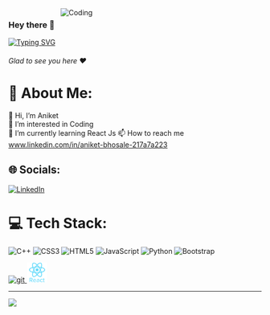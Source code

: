 <img align="right" alt="Coding" width="400" src="https://media.tenor.com/GfSX-u7VGM4AAAAC/coding.gif](https://media.tenor.com/GfSX-u7VGM4AAAAC/coding.gif">

### Hey there :wave:
[![Typing SVG](https://readme-typing-svg.herokuapp.com?color=%2336BCF7&lines=This+is+Aniket+Bhosale)](https://git.io/typing-svg)
###### Glad to see you here :heart:

# 💫 About Me:
👋 Hi, I’m Aniket<br>👀 I’m interested in Coding<br>
🌱 I’m currently learning React Js
 📫 How to reach me www.linkedin.com/in/aniket-bhosale-217a7a223<br>



## 🌐 Socials:
[![LinkedIn](https://img.shields.io/badge/LinkedIn-%230077B5.svg?logo=linkedin&logoColor=white)](https://linkedin.com/in/www.linkedin.com/in/aniket-bhosale-217a7a223) 

# 💻 Tech Stack:
![C++](https://img.shields.io/badge/c++-%2300599C.svg?style=for-the-badge&logo=c%2B%2B&logoColor=white) ![CSS3](https://img.shields.io/badge/css3-%231572B6.svg?style=for-the-badge&logo=css3&logoColor=white) ![HTML5](https://img.shields.io/badge/html5-%23E34F26.svg?style=for-the-badge&logo=html5&logoColor=white) ![JavaScript](https://img.shields.io/badge/javascript-%23323330.svg?style=for-the-badge&logo=javascript&logoColor=%23F7DF1E) ![Python](https://img.shields.io/badge/python-3670A0?style=for-the-badge&logo=python&logoColor=ffdd54)  ![Bootstrap](https://img.shields.io/badge/bootstrap-%23563D7C.svg?style=for-the-badge&logo=bootstrap&logoColor=white)
<p align="left"> <a href="https://git-scm.com/" target="_blank" rel="noreferrer"> <img src="https://www.vectorlogo.zone/logos/git-scm/git-scm-icon.svg" alt="git" width="40" height="40"/> </a> <a href="https://reactjs.org/" target="_blank" rel="noreferrer"> <img src="https://raw.githubusercontent.com/devicons/devicon/master/icons/react/react-original-wordmark.svg" alt="react" width="40" height="40"/>



<!--
## 📝 PROJECT's ZONE
🌐  Fitness Hub [**🔗**](https://fitlifehub12.netlify.app/)
🌐  College Website [**🔗**](https://ani2707.github.io/College-Website/)
🌐  Coding Website [**🔗**](https://icoderforyou.netlify.app/)
🌐  Flipkart Clone [**🔗**](https://fpmart.netlify.app/)
🌐  Books Website [**🔗**](https://bookit-now.netlify.app/)
🌐  Qr Code Generator [**🔗**](https://fast-qr-generator.netlify.app/)
-->






---
[![](https://visitcount.itsvg.in/api?id=ani2707&icon=5&color=2)](https://visitcount.itsvg.in)



